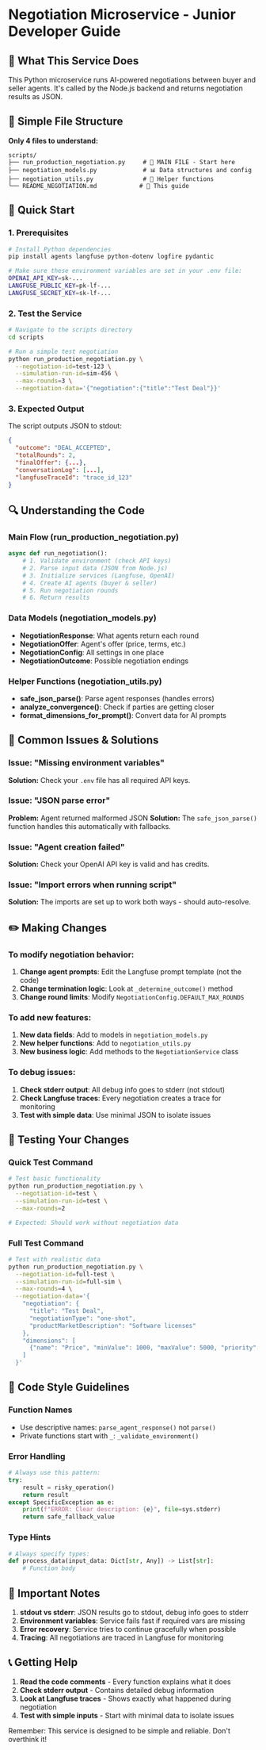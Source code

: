# Negotiation Microservice - Junior Developer Guide

## 🎯 What This Service Does

This Python microservice runs AI-powered negotiations between buyer and seller agents. It's called by the Node.js backend and returns negotiation results as JSON.

## 📁 Simple File Structure

**Only 4 files to understand:**

```
scripts/
├── run_production_negotiation.py     # 🚀 MAIN FILE - Start here
├── negotiation_models.py             # 📊 Data structures and config
├── negotiation_utils.py              # 🔧 Helper functions  
└── README_NEGOTIATION.md            # 📖 This guide
```

## 🚀 Quick Start

### 1. Prerequisites
```bash
# Install Python dependencies
pip install agents langfuse python-dotenv logfire pydantic

# Make sure these environment variables are set in your .env file:
OPENAI_API_KEY=sk-...
LANGFUSE_PUBLIC_KEY=pk-lf-...
LANGFUSE_SECRET_KEY=sk-lf-...
```

### 2. Test the Service
```bash
# Navigate to the scripts directory
cd scripts

# Run a simple test negotiation
python run_production_negotiation.py \
  --negotiation-id=test-123 \
  --simulation-run-id=sim-456 \
  --max-rounds=3 \
  --negotiation-data='{"negotiation":{"title":"Test Deal"}}'
```

### 3. Expected Output
The script outputs JSON to stdout:
```json
{
  "outcome": "DEAL_ACCEPTED", 
  "totalRounds": 2,
  "finalOffer": {...},
  "conversationLog": [...],
  "langfuseTraceId": "trace_id_123"
}
```

## 🔍 Understanding the Code

### Main Flow (run_production_negotiation.py)
```python
async def run_negotiation():
    # 1. Validate environment (check API keys)
    # 2. Parse input data (JSON from Node.js)  
    # 3. Initialize services (Langfuse, OpenAI)
    # 4. Create AI agents (buyer & seller)
    # 5. Run negotiation rounds
    # 6. Return results
```

### Data Models (negotiation_models.py)
- **NegotiationResponse**: What agents return each round
- **NegotiationOffer**: Agent's offer (price, terms, etc.)
- **NegotiationConfig**: All settings in one place
- **NegotiationOutcome**: Possible negotiation endings

### Helper Functions (negotiation_utils.py)
- **safe_json_parse()**: Parse agent responses (handles errors)
- **analyze_convergence()**: Check if parties are getting closer
- **format_dimensions_for_prompt()**: Convert data for AI prompts

## 🐛 Common Issues & Solutions

### Issue: "Missing environment variables"
**Solution:** Check your `.env` file has all required API keys.

### Issue: "JSON parse error"
**Problem:** Agent returned malformed JSON
**Solution:** The `safe_json_parse()` function handles this automatically with fallbacks.

### Issue: "Agent creation failed"
**Solution:** Check your OpenAI API key is valid and has credits.

### Issue: "Import errors when running script"
**Solution:** The imports are set up to work both ways - should auto-resolve.

## ✏️ Making Changes

### To modify negotiation behavior:
1. **Change agent prompts**: Edit the Langfuse prompt template (not the code)
2. **Change termination logic**: Look at `_determine_outcome()` method
3. **Change round limits**: Modify `NegotiationConfig.DEFAULT_MAX_ROUNDS`

### To add new features:
1. **New data fields**: Add to models in `negotiation_models.py`
2. **New helper functions**: Add to `negotiation_utils.py`
3. **New business logic**: Add methods to the `NegotiationService` class

### To debug issues:
1. **Check stderr output**: All debug info goes to stderr (not stdout)
2. **Check Langfuse traces**: Every negotiation creates a trace for monitoring
3. **Test with simple data**: Use minimal JSON to isolate issues

## 🧪 Testing Your Changes

### Quick Test Command
```bash
# Test basic functionality
python run_production_negotiation.py \
  --negotiation-id=test \
  --simulation-run-id=test \
  --max-rounds=2

# Expected: Should work without negotiation data
```

### Full Test Command  
```bash
# Test with realistic data
python run_production_negotiation.py \
  --negotiation-id=full-test \
  --simulation-run-id=full-sim \
  --max-rounds=4 \
  --negotiation-data='{
    "negotiation": {
      "title": "Test Deal",
      "negotiationType": "one-shot",
      "productMarketDescription": "Software licenses"
    },
    "dimensions": [
      {"name": "Price", "minValue": 1000, "maxValue": 5000, "priority": 1}
    ]
  }'
```

## 📝 Code Style Guidelines

### Function Names
- Use descriptive names: `parse_agent_response()` not `parse()`
- Private functions start with `_`: `_validate_environment()`

### Error Handling
```python
# Always use this pattern:
try:
    result = risky_operation()
    return result
except SpecificException as e:
    print(f"ERROR: Clear description: {e}", file=sys.stderr)
    return safe_fallback_value
```

### Type Hints
```python
# Always specify types:
def process_data(input_data: Dict[str, Any]) -> List[str]:
    # Function body
```

## 🚨 Important Notes

1. **stdout vs stderr**: JSON results go to stdout, debug info goes to stderr
2. **Environment variables**: Service fails fast if required vars are missing
3. **Error recovery**: Service tries to continue gracefully when possible
4. **Tracing**: All negotiations are traced in Langfuse for monitoring

## 📞 Getting Help

1. **Read the code comments** - Every function explains what it does
2. **Check stderr output** - Contains detailed debug information  
3. **Look at Langfuse traces** - Shows exactly what happened during negotiation
4. **Test with simple inputs** - Start with minimal data to isolate issues

Remember: This service is designed to be simple and reliable. Don't overthink it!
